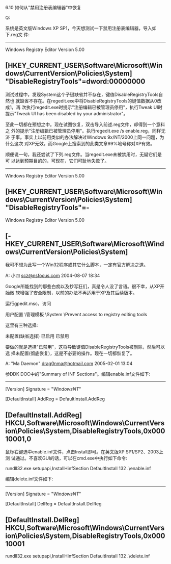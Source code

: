 6.10 如何从"禁用注册表编辑器"中恢复

Q:

系统是英文版Windows XP SP1，今天想测试一下禁用注册表编辑器，导入如下.reg文
件:

--------------------------------------------------------------------------
Windows Registry Editor Version 5.00

[HKEY_CURRENT_USER\Software\Microsoft\Windows\CurrentVersion\Policies\System]
"DisableRegistryTools"=dword:00000000
--------------------------------------------------------------------------

测试过程中，发现System这个子键缺省并不存在，键值DisableRegistryTools自然也
就缺省不存在。在regedit.exe中将DisableRegistryTools的键值数据从0改成1，再
次执行regedit.exe时提示"注册编辑已被管理员停用"，执行Tweak UI时提示"Tweak
UI has been disabled by your administrator"。

至此一切都在预想之中。现在试图恢复，双击导入前述.reg文件，却得到一个意料之
外的提示"注册编辑已被管理员停用"。执行regedit.exe /s enable.reg，同样无济
于事。事实上以前用类似的办法解决过Windows 9x/NT/2000上同一问题，为什么这次
对XP无效，而Google上搜索到的此类文章99%地号称对XP有效。

顺便说一句，我还尝试了下列.reg文件。当regedit.exe未被禁用时，无疑它们是可
以达到预期目的的，可现在，它们可耻地失败了。

--------------------------------------------------------------------------
Windows Registry Editor Version 5.00

[HKEY_CURRENT_USER\Software\Microsoft\Windows\CurrentVersion\Policies\System]
"DisableRegistryTools"=-
--------------------------------------------------------------------------
Windows Registry Editor Version 5.00

[-HKEY_CURRENT_USER\Software\Microsoft\Windows\CurrentVersion\Policies\System]
--------------------------------------------------------------------------

我可不想为此写一个Win32程序或其它什么脚本，一定有官方解决之道。

A: 小四 <scz@nsfocus.com> 2004-08-07 18:34

Google所能找到的那些白痴以及抄写狂们，真是令人没了言语。很不幸，从XP开始微
软增强了安全限制，以前的办法不再适用于XP及其后续版本。

运行gpedit.msc，访问

用户配置
    \管理模板
        \System
            \Prevent access to registry editing tools

这里有三种选择:

未配置(缺省选择)
已启用
已禁用

要做的就是选择"已禁用"，这将导致键值DisableRegistryTools被删除，然后可以选
择未配置(彻底恢复)，这是不必要的操作。现在一切都恢复了。

A: "Ma Daemon" <drag0nma@hotmail.com> 2005-02-01 13:04

参DDK DOC中的"Summary of INF Sections"。编辑enable.inf文件如下:

--------------------------------------------------------------------------
[Version]
Signature           = "$Windows NT$"

[DefaultInstall]
AddReg              = DefaultInstall.AddReg

[DefaultInstall.AddReg]
HKCU,Software\Microsoft\Windows\CurrentVersion\Policies\System,DisableRegistryTools,0x00010001,0
--------------------------------------------------------------------------

鼠标右键选中enable.inf文件，点击Install即可。在英文版XP SP1/SP2、2003上测
试通过。不喜欢GUI的话，可以在cmd.exe中执行如下命令:

rundll32.exe setupapi,InstallHinfSection DefaultInstall 132 .\enable.inf

编辑delete.inf文件如下:

--------------------------------------------------------------------------
[Version]
Signature           = "$Windows NT$"

[DefaultInstall]
DelReg              = DefaultInstall.DelReg

[DefaultInstall.DelReg]
HKCU,Software\Microsoft\Windows\CurrentVersion\Policies\System,DisableRegistryTools,0x00010001
--------------------------------------------------------------------------

rundll32.exe setupapi,InstallHinfSection DefaultInstall 132 .\delete.inf
